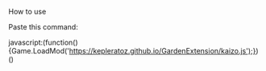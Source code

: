 How to use

Paste this command:

javascript:(function(){Game.LoadMod('https://kepleratoz.github.io/GardenExtension/kaizo.js');})()
